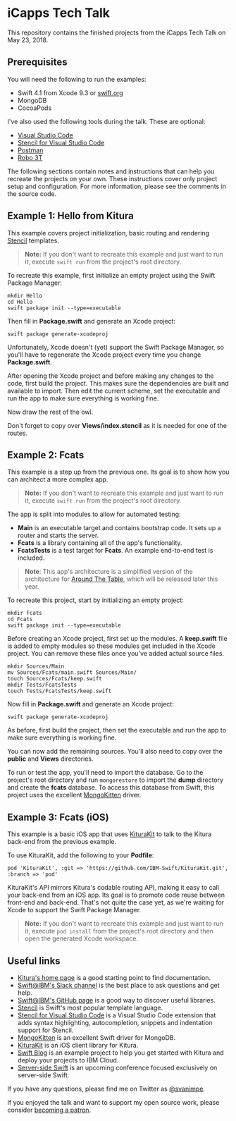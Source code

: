 # iCapps Tech Talk

This repository contains the finished projects from the iCapps Tech Talk on May 23, 2018.

## Prerequisites

You will need the following to run the examples:

- Swift 4.1 from Xcode 9.3 or [swift.org](https://swift.org/download/)
- MongoDB
- CocoaPods

I've also used the following tools during the talk. These are optional:

- [Visual Studio Code](https://code.visualstudio.com)
- [Stencil for Visual Studio Code](https://marketplace.visualstudio.com/items?itemName=svanimpe.stencil)
- [Postman](https://www.getpostman.com)
- [Robo 3T](https://robomongo.org)

The following sections contain notes and instructions that can help you recreate the projects on your own. These instructions cover only project setup and configuration. For more information, please see the comments in the source code.

## Example 1: Hello from Kitura

This example covers project initialization, basic routing and rendering [Stencil](https://github.com/stencilproject/Stencil) templates.

> **Note:** If you don't want to recreate this example and just want to run it, execute `swift run` from the project's root directory.

To recreate this example, first initialize an empty project using the Swift Package Manager:

```
mkdir Hello
cd Hello
swift package init --type=executable
```

Then fill in **Package.swift** and generate an Xcode project:

```
swift package generate-xcodeproj
```

Unfortunately, Xcode doesn't (yet) support the Swift Package Manager, so you'll have to regenerate the Xcode project every time you change **Package.swift**.

After opening the Xcode project and before making any changes to the code, first build the project. This makes sure the dependencies are built and available to import. Then edit the current scheme, set the executable and run the app to make sure everything is working fine.

Now draw the rest of the owl.

Don't forget to copy over **Views/index.stencil** as it is needed for one of the routes.

## Example 2: Fcats

This example is a step up from the previous one. Its goal is to show how you can architect a more complex app.

> **Note:** If you don't want to recreate this example and just want to run it, execute `swift run` from the project's root directory.

The app is split into modules to allow for automated testing:

- **Main** is an executable target and contains bootstrap code. It sets up a router and starts the server.
- **Fcats** is a library containing all of the app's functionality.
- **FcatsTests** is a test target for **Fcats**. An example end-to-end test is included.

> **Note**: This app's architecture is a simplified version of the architecture for [Around The Table](https://github.com/svanimpe/around-the-table), which will be released later this year.

To recreate this project, start by initializing an empty project:

```
mkdir Fcats
cd Fcats
swift package init --type=executable
```

Before creating an Xcode project, first set up the modules. A **keep.swift** file is added to empty modules so these modules get included in the Xcode project. You can remove these files once you've added actual source files.

```
mkdir Sources/Main
mv Sources/Fcats/main.swift Sources/Main/
touch Sources/Fcats/keep.swift
mkdir Tests/FcatsTests
touch Tests/FcatsTests/keep.swift
```

Now fill in **Package.swift** and generate an Xcode project:

```
swift package generate-xcodeproj
```

As before, first build the project, then set the executable and run the app to make sure everything is working fine.

You can now add the remaining sources. You'll also need to copy over the **public** and **Views** directories.

To run or test the app, you'll need to import the database. Go to the project's root directory and run `mongorestore` to import the **dump** directory and create the **fcats** database. To access this database from Swift, this project uses the excellent [MongoKitten](https://github.com/OpenKitten/MongoKitten) driver.

## Example 3: Fcats (iOS)

This example is a basic iOS app that uses [KituraKit](https://github.com/IBM-Swift/KituraKit) to talk to the Kitura back-end from the previous example.

To use KituraKit, add the following to your **Podfile**:

```
pod 'KituraKit', :git => 'https://github.com/IBM-Swift/KituraKit.git', :branch => 'pod'
```

KituraKit's API mirrors Kitura's codable routing API, making it easy to call your back-end from an iOS app. Its goal is to promote code reuse between front-end and back-end. That's not quite the case yet, as we're waiting for Xcode to support the Swift Package Manager.

> **Note:** If you don't want to recreate this example and just want to run it, execute `pod install` from the project's root directory and then open the generated Xcode workspace.

## Useful links

- [Kitura's home page](https://www.kitura.io) is a good starting point to find documentation.
- [Swift@IBM's Slack channel](http://slack.kitura.io/) is the best place to ask questions and get help.
- [Swift@IBM's GitHub page](https://github.com/IBM-Swift/) is a good way to discover useful libraries.
- [Stencil](https://github.com/stencilproject/Stencil) is Swift's most popular template language.
- [Stencil for Visual Studio Code](https://marketplace.visualstudio.com/items?itemName=svanimpe.stencil) is a Visual Studio Code extension that adds syntax highlighting, autocompletion, snippets and indentation support for Stencil.
- [MongoKitten](https://github.com/OpenKitten/MongoKitten) is an excellent Swift driver for MongoDB.
- [KituraKit](https://github.com/IBM-Swift/KituraKit) is an iOS client library for Kitura.
- [Swift Blog](https://github.com/svanimpe/swift-blog) is an example project to help you get started with Kitura and deploy your projects to IBM Cloud.
- [Server-side Swift](https://www.serversideswift.info) is an upcoming conference focused exclusively on server-side Swift.

If you have any questions, please find me on Twitter as [@svanimpe](https://twitter.com/svanimpe).

If you enjoyed the talk and want to support my open source work, please consider [becoming a patron](https://www.patreon.com/svanimpe).